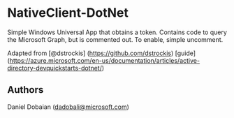 # NativeClient-DotNet
Simple Windows Universal App that obtains a token.  Contains code to query the Microsoft Graph, but is commented out.  To enable, simple uncomment.

Adapted from [@dstrockis] (https://github.com/dstrockis) [guide] (https://azure.microsoft.com/en-us/documentation/articles/active-directory-devquickstarts-dotnet/) 

## Authors

Daniel Dobaian ([dadobali@microsoft.com](mailto:dadobali@microsoft.com))